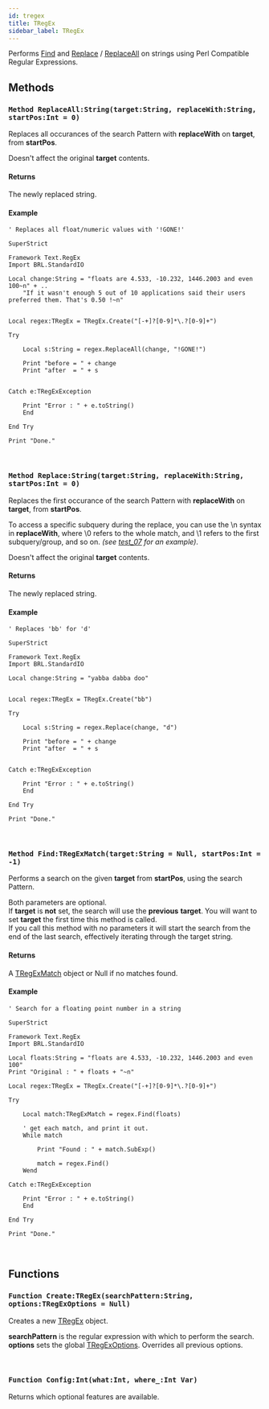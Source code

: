 ```yaml
---
id: tregex
title: TRegEx
sidebar_label: TRegEx
---
```


Performs [Find](../../../text/text.regex/tregex/#method-findtregexmatchtargetstring-null-startposint-1) and [Replace](../../../text/text.regex/tregex/#method-replacestringtargetstring-replacewithstring-startposint-0) / [ReplaceAll](../../../text/text.regex/tregex/#method-replaceallstringtargetstring-replacewithstring-startposint-0) on strings using Perl Compatible Regular Expressions.


## Methods

### `Method ReplaceAll:String(target:String, replaceWith:String, startPos:Int = 0)`

Replaces all occurances of the search Pattern with <b>replaceWith</b> on <b>target</b>, from <b>startPos</b>.

Doesn't affect the original <b>target</b> contents.


#### Returns
The newly replaced string.


#### Example
```blitzmax
' Replaces all float/numeric values with '!GONE!'

SuperStrict

Framework Text.RegEx
Import BRL.StandardIO

Local change:String = "floats are 4.533, -10.232, 1446.2003 and even 100~n" + ..
	"If it wasn't enough 5 out of 10 applications said their users preferred them. That's 0.50 !~n"


Local regex:TRegEx = TRegEx.Create("[-+]?[0-9]*\.?[0-9]+")

Try

	Local s:String = regex.ReplaceAll(change, "!GONE!")
		
	Print "before = " + change
	Print "after  = " + s
	

Catch e:TRegExException

	Print "Error : " + e.toString()
	End
	
End Try

Print "Done."
```
<br/>

### `Method Replace:String(target:String, replaceWith:String, startPos:Int = 0)`

Replaces the first occurance of the search Pattern with <b>replaceWith</b> on <b>target</b>, from <b>startPos</b>.

To access a specific subquery during the replace, you can use the \n syntax in <b>replaceWith</b>, where \0
refers to the whole match, and \1 refers to the first subquery/group, and so on. <i>(see
<a href="../tests/test_07.bmx">test_07</a> for an example)</i>.
<p>Doesn't affect the original <b>target</b> contents.</p>


#### Returns
The newly replaced string.


#### Example
```blitzmax
' Replaces 'bb' for 'd'

SuperStrict

Framework Text.RegEx
Import BRL.StandardIO

Local change:String = "yabba dabba doo"


Local regex:TRegEx = TRegEx.Create("bb")

Try

	Local s:String = regex.Replace(change, "d")
		
	Print "before = " + change
	Print "after  = " + s
	

Catch e:TRegExException

	Print "Error : " + e.toString()
	End
	
End Try

Print "Done."
```
<br/>

### `Method Find:TRegExMatch(target:String = Null, startPos:Int = -1)`

Performs a search on the given <b>target</b> from <b>startPos</b>, using the search Pattern.

Both parameters are optional.<br>
If <b>target</b> is <b>not</b> set, the search will use the <b>previous</b> <b>target</b>.
You will want to set <b>target</b> the first time this method is called.<br>
If you call this method with no parameters it will start the search from the end of the last search, effectively
iterating through the target string.


#### Returns
A [TRegExMatch](../../../text/text.regex/tregexmatch) object or Null if no matches found.


#### Example
```blitzmax
' Search for a floating point number in a string

SuperStrict

Framework Text.RegEx
Import BRL.StandardIO

Local floats:String = "floats are 4.533, -10.232, 1446.2003 and even 100"
Print "Original : " + floats + "~n"

Local regex:TRegEx = TRegEx.Create("[-+]?[0-9]*\.?[0-9]+")

Try

	Local match:TRegExMatch = regex.Find(floats)
		
	' get each match, and print it out.
	While match
	
		Print "Found : " + match.SubExp()
		
		match = regex.Find()
	Wend

Catch e:TRegExException

	Print "Error : " + e.toString()
	End
	
End Try

Print "Done."
```
<br/>

## Functions

### `Function Create:TRegEx(searchPattern:String, options:TRegExOptions = Null)`

Creates a new [TRegEx](../../../text/text.regex/tregex) object.

<b>searchPattern</b> is the regular expression with which to perform the search.<br>
<b>options</b> sets the global [TRegExOptions](../../../text/text.regex/tregexoptions). Overrides all previous options.


<br/>

### `Function Config:Int(what:Int, where_:Int Var)`

Returns which optional features are available.

<br/>

